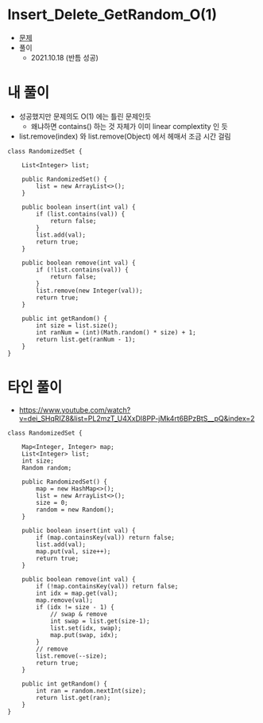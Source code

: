 # Insert_Delete_GetRandom_O(1)
- [문제](https://leetcode.com/problems/insert-delete-getrandom-o1/)
- 풀이
    - 2021.10.18 (반틈 성공)

# 내 풀이
- 성공했지만 문제의도 O(1) 에는 틀린 문제인듯
    - 왜냐하면 contains() 하는 것 자체가 이미 linear complextity 인 듯
- list.remove(index) 와 list.remove(Object) 에서 헤매서 조금 시간 걸림
```
class RandomizedSet {

    List<Integer> list;
    
    public RandomizedSet() {
        list = new ArrayList<>();
    }
    
    public boolean insert(int val) {
        if (list.contains(val)) {
            return false;
        }
        list.add(val);
        return true;
    }
    
    public boolean remove(int val) {
        if (!list.contains(val)) {
            return false;
        }
        list.remove(new Integer(val));
        return true;
    }
    
    public int getRandom() {
        int size = list.size();
        int ranNum = (int)(Math.random() * size) + 1;
        return list.get(ranNum - 1);
    }
}
```

# 타인 풀이
- https://www.youtube.com/watch?v=dei_SHqRIZ8&list=PL2mzT_U4XxDl8PP-jMk4rt6BPzBtS__pQ&index=2
```
class RandomizedSet {

    Map<Integer, Integer> map;
    List<Integer> list;
    int size;
    Random random;
    
    public RandomizedSet() {
        map = new HashMap<>();
        list = new ArrayList<>();
        size = 0;
        random = new Random();
    }
    
    public boolean insert(int val) {
        if (map.containsKey(val)) return false;
        list.add(val);
        map.put(val, size++);
        return true;
    }
    
    public boolean remove(int val) {
        if (!map.containsKey(val)) return false;
        int idx = map.get(val);
        map.remove(val);
        if (idx != size - 1) {
            // swap & remove
            int swap = list.get(size-1);
            list.set(idx, swap);
            map.put(swap, idx);
        }
        // remove
        list.remove(--size);
        return true;
    }
    
    public int getRandom() {
        int ran = random.nextInt(size);
        return list.get(ran);
    }
}
```